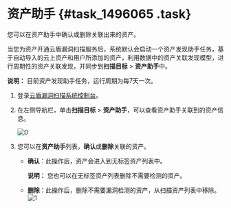 # 资产助手 {#task_1496065 .task}

您可以在资产助手中确认或删除关联出来的资产。

当您为资产开通云盾漏洞扫描服务后，系统默认会启动一个资产发现助手任务，基于自动导入的云上资产和用户所添加的资产，利用数据中的资产关联发现模型，进行周期性的资产关联发现，并同步到**扫描目标** \> **资产助手**中。

**说明：** 目前资产发现助手任务，运行周期为每7天一次。

1.  登录[云盾漏洞扫描系统控制台](https://yundun.console.aliyun.com/?p=avds)。
2.  在左侧导航栏，单击**扫描目标** \> **资产助手**，可以查看资产助手关联到的资产信息。 

    ![0](http://static-aliyun-doc.oss-cn-hangzhou.aliyuncs.com/assets/img/1188490/156514679354452_zh-CN.png)

3.  您可以在**资产助手**列表，**确认**或**删除**关联的资产。 

    -   **确认**：此操作后，资产会进入到无标签资产列表中。

        **说明：** 您也可以在无标签资产列表删除不需要检测的资产。

    -   **删除**：此操作后，删除不需要漏洞检测的资产，从扫描资产列表中移除。
    ![1](http://static-aliyun-doc.oss-cn-hangzhou.aliyuncs.com/assets/img/1188490/156514679354454_zh-CN.png)


